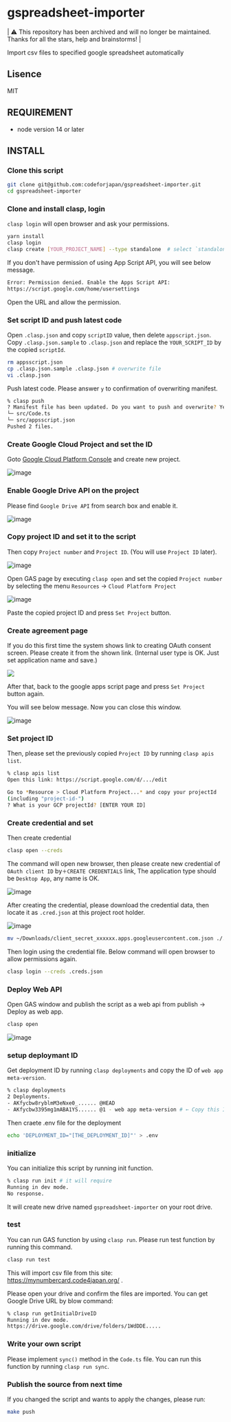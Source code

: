 # gspreadsheet-importer
| ⚠️ This repository has been archived and will no longer be maintained. Thanks for all the stars, help and brainstorms! |

Import csv files to specified google spreadsheet automatically

## Lisence

MIT

## REQUIREMENT

- node version 14 or later

## INSTALL

### Clone this script

```bash
git clone git@github.com:codeforjapan/gspreadsheet-importer.git
cd gspreadsheet-importer
```

### Clone and install clasp, login

`clasp login` will open browser and ask your permissions.

```bash
yarn install
clasp login
clasp create [YOUR_PROJECT_NAME] --type standalone  # select `standalone` if you need to select
```

If you don't have permission of using App Script API, you will see below message.

```bash
Error: Permission denied. Enable the Apps Script API:
https://script.google.com/home/usersettings
```

Open the URL and allow the permission.

### Set script ID and push latest code

Open `.clasp.json` and copy `scriptID` value, then delete `appscript.json`.
Copy `.clasp.json.sample` to `.clasp.json` and replace the `YOUR_SCRIPT_ID` by the copied `scriptId`.

```bash
rm appsscript.json
cp .clasp.json.sample .clasp.json # overwrite file
vi .clasp.json
```

Push latest code. Please answer `y` to confirmation of overwriting manifest.

```bash
% clasp push
? Manifest file has been updated. Do you want to push and overwrite? Yes
└─ src/Code.ts
└─ src/appsscript.json
Pushed 2 files.
```

### Create Google Cloud Project and set the ID

Goto [Google Cloud Platform Console](https://console.cloud.google.com/) and create new project.

![image](https://i.imgur.com/YMgaus6.png)

### Enable Google Drive API on the project

Please find `Google Drive API` from search box and enable it.

![image](https://i.imgur.com/P8f1B4Y.png)

### Copy project ID and set it to the script

Then copy `Project number` and `Project ID`. (You will use `Project ID` later).

![image](https://i.imgur.com/MvMvorJ.png)

Open GAS page by executing `clasp open` and set the copied `Project number` by selecting the menu `Resources` -> `Cloud Platform Project`

![image](https://i.imgur.com/fRsXKo7.png)

Paste the copied project ID and press `Set Project` button.

### Create agreement page

If you do this first time the system shows link to creating OAuth consent screen. Please create it from the shown link. (Internal user type is OK. Just set application name and save.)

![](https://i.imgur.com/1EDErbb.png)

After that, back to the google apps script page and press `Set Project` button again.

You will see below message. Now you can close this window.

![image](https://i.imgur.com/AbpyMq1.png)

### Set project ID

Then, please set the previously copied `Project ID` by running `clasp apis list`.

```bash
% clasp apis list
Open this link: https://script.google.com/d/.../edit

Go to *Resource > Cloud Platform Project...* and copy your projectId
(including "project-id-")
? What is your GCP projectId? [ENTER YOUR ID]
```

### Create credential and set

Then create credential

```bash
clasp open --creds
```

The command will open new browser, then please create new credential of `OAuth client ID` by`＋CREATE CREDENTIALS` link, The application type should be `Desktop App`, any name is OK.

![image](https://i.imgur.com/5mAsUmg.png)

After creating the credential, please download the credential data, then locate it as `.cred.json` at this project root holder.

![image](https://i.imgur.com/nZ5i1Xk.png)

```bash
mv ~/Downloads/client_secret_xxxxxx.apps.googleusercontent.com.json ./.cred.json
```

Then login using the credential file. Below command will open browser to allow permissions again.

```bash
clasp login --creds .creds.json
```

### Deploy Web API

Open GAS window and publish the script as a web api from publish -> Deploy as web app.

```bash
clasp open
```

![image](https://i.imgur.com/CJuEqj5.png)

### setup deploymant ID

Get deployment ID by running `clasp deployments` and copy the ID of `web app meta-version`.

```bash
% clasp deployments
2 Deployments.
- AKfycbw8ryblmM3eNxe0_...... @HEAD
- AKfycbw3395mg1mABA1YS...... @1 - web app meta-version # ← Copy this ID
```

Then craete .env file for the deployment

```bash
echo 'DEPLOYMENT_ID="[THE_DEPLOYMENT_ID]"' > .env
```

### initialize

You can initialize this script by running init function.

```bash
% clasp run init # it will require
Running in dev mode.
No response.
```

It will create new drive named `gspreadsheet-importer` on your root drive.

### test

You can run GAS function by using `clasp run`.
Please run test function by running this command.

```bash
clasp run test
```

This will import csv file from this site: https://mynumbercard.code4japan.org/ .

Please open your drive and confirm the files are imported. You can get Google Drive URL by blow command:

```bash
% clasp run getInitialDriveID
Running in dev mode.
https://drive.google.com/drive/folders/1WdDDE.....
```

### Write your own script

Please implement `sync()` method in the `Code.ts` file.
You can run this function by running `clasp run sync`.

### Publish the source from next time

If you changed the script and wants to apply the changes, please run:

```bash
make push
```
